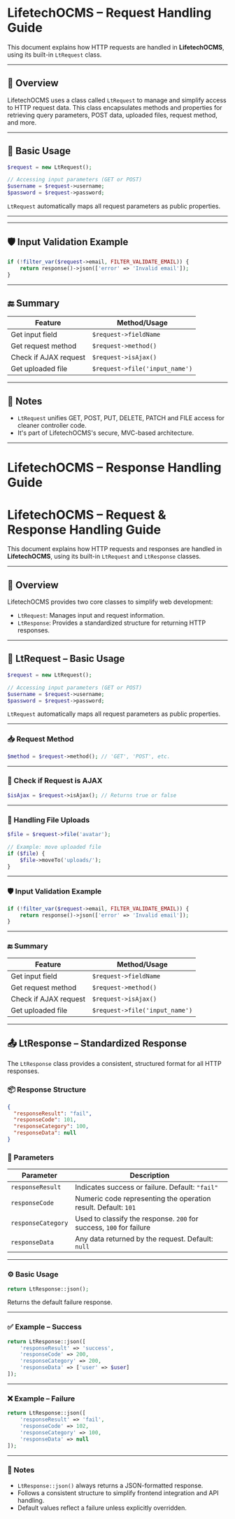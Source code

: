 
# LifetechOCMS – Request Handling Guide

This document explains how HTTP requests are handled in **LifetechOCMS**, using its built-in `LtRequest` class.

---

## 🚀 Overview

LifetechOCMS uses a class called `LtRequest` to manage and simplify access to HTTP request data. This class encapsulates methods and properties for retrieving query parameters, POST data, uploaded files, request method, and more.

---

## 🧱 Basic Usage

```php
$request = new LtRequest();

// Accessing input parameters (GET or POST)
$username = $request->username;
$password = $request->password;
```

`LtRequest` automatically maps all request parameters as public properties.

---

---

## 🛡 Input Validation Example

```php
if (!filter_var($request->email, FILTER_VALIDATE_EMAIL)) {
    return response()->json(['error' => 'Invalid email']);
}
```

---

## 🔚 Summary

| Feature                 | Method/Usage                     |
|------------------------|----------------------------------|
| Get input field        | `$request->fieldName`            |
| Get request method     | `$request->method()`             |
| Check if AJAX request  | `$request->isAjax()`             |
| Get uploaded file      | `$request->file('input_name')`   |

---

## 📌 Notes

- `LtRequest` unifies GET, POST, PUT, DELETE, PATCH and FILE access for cleaner controller code.
- It's part of LifetechOCMS's secure, MVC-based architecture.

--- 

# LifetechOCMS – Response Handling Guide

# LifetechOCMS – Request & Response Handling Guide

This document explains how HTTP requests and responses are handled in **LifetechOCMS**, using its built-in `LtRequest` and `LtResponse` classes.

---

## 🚀 Overview

LifetechOCMS provides two core classes to simplify web development:

- `LtRequest`: Manages input and request information.
- `LtResponse`: Provides a standardized structure for returning HTTP responses.

---

## 🧱 LtRequest – Basic Usage

```php
$request = new LtRequest();

// Accessing input parameters (GET or POST)
$username = $request->username;
$password = $request->password;
```

`LtRequest` automatically maps all request parameters as public properties.

---

### 📥 Request Method

```php
$method = $request->method(); // 'GET', 'POST', etc.
```

---

### 🧪 Check if Request is AJAX

```php
$isAjax = $request->isAjax(); // Returns true or false
```

---

### 📁 Handling File Uploads

```php
$file = $request->file('avatar');

// Example: move uploaded file
if ($file) {
    $file->moveTo('uploads/');
}
```

---

### 🛡 Input Validation Example

```php
if (!filter_var($request->email, FILTER_VALIDATE_EMAIL)) {
    return response()->json(['error' => 'Invalid email']);
}
```

---

### 🔚 Summary

| Feature                 | Method/Usage                     |
|------------------------|----------------------------------|
| Get input field        | `$request->fieldName`            |
| Get request method     | `$request->method()`             |
| Check if AJAX request  | `$request->isAjax()`             |
| Get uploaded file      | `$request->file('input_name')`   |

---

## 📤 LtResponse – Standardized Response

The `LtResponse` class provides a consistent, structured format for all HTTP responses.

### 📦 Response Structure

```json
{
  "responseResult": "fail",
  "responseCode": 101,
  "responseCategory": 100,
  "responseData": null
}
```

### 🔑 Parameters

| Parameter           | Description                                                                 |
|---------------------|-----------------------------------------------------------------------------|
| `responseResult`    | Indicates success or failure. Default: `"fail"`                             |
| `responseCode`      | Numeric code representing the operation result. Default: `101`              |
| `responseCategory`  | Used to classify the response. `200` for success, `100` for failure         |
| `responseData`      | Any data returned by the request. Default: `null`                           |

---

### ⚙️ Basic Usage

```php
return LtResponse::json();
```

Returns the default failure response.

---

### ✅ Example – Success

```php
return LtResponse::json([
    'responseResult' => 'success',
    'responseCode' => 200,
    'responseCategory' => 200,
    'responseData' => ['user' => $user]
]);
```

---

### ❌ Example – Failure

```php
return LtResponse::json([
    'responseResult' => 'fail',
    'responseCode' => 102,
    'responseCategory' => 100,
    'responseData' => null
]);
```

---

### 📌 Notes

- `LtResponse::json()` always returns a JSON-formatted response.
- Follows a consistent structure to simplify frontend integration and API handling.
- Default values reflect a failure unless explicitly overridden.
